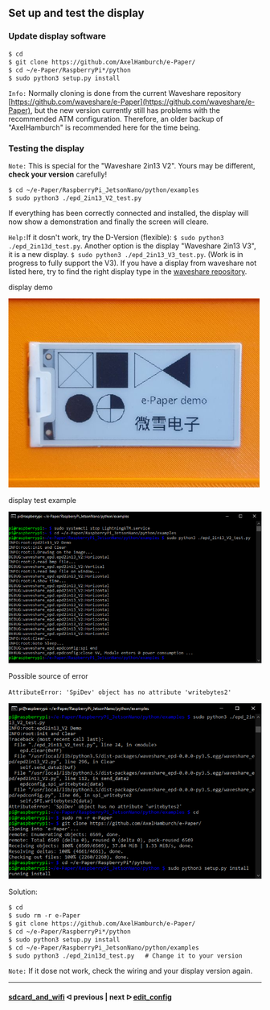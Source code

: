 ## Set up and test the display

### Update display software

```
$ cd
$ git clone https://github.com/AxelHamburch/e-Paper/
$ cd ~/e-Paper/RaspberryPi*/python
$ sudo python3 setup.py install
```
`Info:` Normally cloning is done from the current Waveshare repository [https://github.com/waveshare/e-Paper](https://github.com/waveshare/e-Paper), but the new version currently still has problems with the recommended ATM configuration. Therefore, an older backup of "AxelHamburch" is recommended here for the time being.

###  Testing the display

`Note:` This is special for the "Waveshare 2in13 V2". Yours may be different, **check your version** carefully!

```
$ cd ~/e-Paper/RaspberryPi_JetsonNano/python/examples
$ sudo python3 ./epd_2in13_V2_test.py
```

If everything has been correctly connected and installed, the display will now show a demonstration and finally the screen will cleare.

`Help:`If it dosn't work, try the D-Version (flexible): `$ sudo python3 ./epd_2in13d_test.py`. Another option is the display "Waveshare 2in13 V3",  it is a new display. `$ sudo python3 ./epd_2in13_V3_test.py`. (Work is in progress to fully support the V3).
If you have a display from waveshare not listed here, try to find the right display type in the [waveshare repository](https://github.com/waveshare/e-Paper/tree/master/RaspberryPi_JetsonNano/python/examples).

display demo

<img src="../pictures/display_demo.jpg" width="500">

display test example

<img src="../pictures/display_test.png" width="700">

Possible source of error 

`AttributeError: 'SpiDev' object has no attribute 'writebytes2'`

<img src="../pictures/display_fault.png" width="600">

Solution:

```
$ cd
$ sudo rm -r e-Paper
$ git clone https://github.com/AxelHamburch/e-Paper/
$ cd ~/e-Paper/RaspberryPi*/python
$ sudo python3 setup.py install
$ cd ~/e-Paper/RaspberryPi_JetsonNano/python/examples
$ sudo python3 ./epd_2in13d_test.py   # Change it to your version
```

`Note:` If it dose not work, check the wiring and your display version again.

---

#### [sdcard_and_wifi](/docs/guide/sdcard_and_wifi.md)  ᐊ  previous | next  ᐅ  [edit_config](/docs/guide/edit_config.md)
